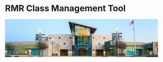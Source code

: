 <html>
    <body>
        <h1 class="text-center m-5 text-primary"> RMR Class Management Tool</h1>
        <div class="text-center mx-5 mb-5">
            <img src="assets/images/dnhs.jpg" class="img-fluid">
        </div>
    </body>
</html>
